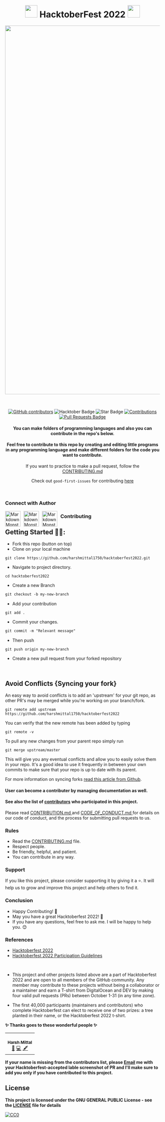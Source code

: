 <h1 align="center"> <img src= "https://octodex.github.com/images/original.png" width= "40" /> HacktoberFest 2022 <img src= "https://octodex.github.com/images/original.png" width= "40" /> </h1>

<div align="center">

<img src= "https://github.com/harshmittal1750/hacktoberfest2022/blob/main/EmailBanners-Dark.png" width= "1200"/>

<br> <br>
<a href="https://github.com/harshmittal1750/hacktoberfest2022/graphs/contributors"><img alt="GitHub contributors" src="https://img.shields.io/github/contributors/harshmittal1750/hacktoberfest2022?color=2b9348"></a>
<img src="https://img.shields.io/badge/HacktoberFest-2022-blueviolet" alt="Hacktober Badge"/>
<img src="https://img.shields.io/static/v1?label=%E2%AD%90&message=If%20Useful&style=style=flat&color=BC4E99" alt="Star Badge"/>
<a href="https://github.com/harshmittal1750" ><img src="https://img.shields.io/badge/Contributions-welcome-green.svg?style=flat&logo=github" alt="Contributions" /></a>
<a href="https://github.com/harshmittal1750/hacktoberfest2022/pulls"><img src="https://img.shields.io/github/issues-pr/harshmittal1750/hacktoberfest2022" alt="Pull Requests Badge"/></a>

<h4> You can make folders of programming languages and also you can contribute in the repo's below.</h4>

<h4> Feel free to contribute to this repo by creating and editing little programs in any programming language and make different folders for the code you want to contribute. </h4>

If you want to practice to make a pull request, follow the [CONTRIBUTING.md](/CONTRIBUTING.md)

Check out `good-first-issues` for contributing [here](https://github.com/harshmittal1750/hacktoberfest2022/issues?q=is%3Aopen+is%3Aissue+label%3A%22good+first+issue%22)

</div>

<br>

### Connect with Author

<a href="https://www.linkedin.com/in/harshmittal1750/">
<img src="https://cdn-icons-png.flaticon.com/512/174/174857.png" height = 50 width = 50
     alt="Markdown Monster icon"
     style="float: left; margin-right: 10px;" />
</a>
<a href="https://github.com/harshmittal1750" class="pics">
<img src="https://github.githubassets.com/images/modules/logos_page/Octocat.png" height = 50 width = 50
     alt="Markdown Monster icon"
     style="float: left; margin-right: 10px;" />
</a>
<a href="https://harshmittal1750.tez.page/" class="pics">
<img src="https://i.pinimg.com/originals/00/50/71/005071cbf1fdd17673607ecd7b7e88f6.png" height = 50 width = 50
     alt="Markdown Monster icon"
     style="float: left; margin-right: 10px;" />
</a>

### Contributing

## Getting Started 🤩🤗:

- Fork this repo (button on top)
- Clone on your local machine

```
git clone https://github.com/harshmittal1750/hacktoberfest2022.git

```

- Navigate to project directory.

```
cd hacktoberfest2022
```

- Create a new Branch

```markdown
git checkout -b my-new-branch
```

- Add your contribution

```
git add .
```

- Commit your changes.

```markdown
git commit -m "Relevant message"
```

- Then push

```
git push origin my-new-branch
```

- Create a new pull request from your forked repository

<br>

## Avoid Conflicts {Syncing your fork}

An easy way to avoid conflicts is to add an 'upstream' for your git repo, as other PR's may be merged while you're working on your branch/fork.

```terminal
git remote add upstream https://github.com/harshmittal1750/hacktoberfest2022
```

You can verify that the new remote has been added by typing

```terminal
git remote -v
```

To pull any new changes from your parent repo simply run

```terminal
git merge upstream/master
```

This will give you any eventual conflicts and allow you to easily solve them in your repo. It's a good idea to use it frequently in between your own commits to make sure that your repo is up to date with its parent.

For more information on syncing forks [read this article from Github](https://help.github.com/articles/syncing-a-fork/).

<h4>User can become a contributer by managing documentation as well.
</h4>

<h4> See also the list of <a href="https://github.com/harshmittal1750/hacktoberfest2022/graphs/contributors">contributors</a> who participated in this project. </h4>
Please read <a href="https://github.com/harshmittal1750/hacktoberfest2022/blob/main/Contributing.md"> CONTRIBUTION.md </a> and <a href="https://github.com/harshmittal1750/hacktoberfest2022/blob/main/CODE_OF_CONDUCT.md"> CODE_OF_CONDUCT.md </a> for details on our code of conduct, and the process for submitting pull requests to us.

### Rules

- Read the [CONTRIBUTING.md](/Contributing.md) file.
- Respect people.
- Be friendly, helpful, and patient.
- You can contribute in any way.

### Support

If you like this project, please consider supporting it by giving it a ⭐️. It will help us to grow and improve this project and help others to find it.

### Conclusion

- Happy Contributing! 🎉
- May you have a great Hacktoberfest 2022! 🎉
- If you have any questions, feel free to ask me. I will be happy to help you. 😊

### References

- [Hacktoberfest 2022](https://hacktoberfest.digitalocean.com)
- [Hacktoberfest 2022 Participation Guidelines](https://hacktoberfest.com/participation)

<br>

- This project and other projects listed above are a part of Hacktoberfest 2022 and are open to all members of the GitHub community. Any member may contribute to these projects without being a collaborator or a maintainer and earn a T-shirt from DigitalOcean and DEV by making four valid pull requests (PRs) between October 1-31 (in any time zone).

- The first 40,000 participants (maintainers and contributors) who complete Hacktoberfest can elect to receive one of two prizes: a tree planted in their name, or the Hacktoberfest 2022 t-shirt.

**✨ Thanks goes to these wonderful people ✨**

<!-- ALL-CONTRIBUTORS-LIST:START - Do not remove or modify this section -->
<!-- prettier-ignore-start -->
<!-- markdownlint-disable -->
<table>
  <tbody>
    <tr>
      <td align="center"><a href="https://github.com/harshmittal1750"><br /><sub><b>Harsh Mittal</b></sub></a><br /><a href="#" title="Maintenance"> 🚧</a> <a href="https://github.com/harshmittal1750/hacktoberfest2022/commits?author=harshmittal1750" title="Code">💻</a> <a href="#content-harshmittal1750" title="Content">🖋</a></td>
 
  </tbody>
</table>

<!-- markdownlint-restore -->
<!-- prettier-ignore-end -->

<!-- ALL-CONTRIBUTORS-LIST:END -->

**If your name is missing from the contributors list, please [Email](mailto:harshmittal1750@gmail.com) me with your Hacktoberfest-accepted lable screenshot of PR and I'll make sure to add you only if you have contributed to this project.**

## License

**This project is licensed under the GNU GENERAL PUBLIC License - see the [LICENSE](/LICENSE) file for details**

[![CC0](https://licensebuttons.net/p/zero/1.0/88x31.png)](https://creativecommons.org/publicdomain/zero/1.0)
